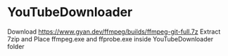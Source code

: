 # YouTubeDownloader
Download https://www.gyan.dev/ffmpeg/builds/ffmpeg-git-full.7z
Extract 7zip and Place ffmpeg.exe and ffprobe.exe inside YouTubeDownloader folder
